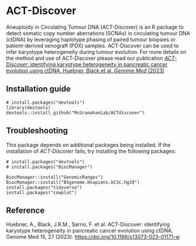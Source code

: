 # ACT-Discover
Aneuploidy in Circulating Tumour DNA (ACT-Discover) is an R package to detect somatic copy number aberrations (SCNAs) in circulating tumour DNA (ctDNA) by leveraging haplotype phasing of paired tumour biopsies or patient-derived xenograft (PDX) samples. ACT-Discover can be used to infer karyotype heterogeneity during tumour evolution. For more details on the method and use of ACT-Discover please read our publication [*ACT-Discover*: identifying karyotype heterogeneity in pancreatic cancer evolution using ctDNA. Huebner, Black et al. *Genome Med* (2023)](https://genomemedicine.biomedcentral.com/articles/10.1186/s13073-023-01171-w)

## Installation guide

```
# install.packages("devtools")
library(devtools)
devtools::install_github("McGranahanLab/ACTdiscover")
``` 

## Troubleshooting

This package depends on additional packages being installed. If the installation of *ACT-Discover* fails, try installing the following packages:

```
# install.packages("devtools")
# install.packages("BiocManager")

BiocManager::install("GenomicRanges")
BiocManager::install("BSgenome.Hsapiens.UCSC.hg19")
install.packages("tidyverse")
install.packages("cowplot")
```

## Reference
Huebner, A., Black, J.R.M., Sarno, F. et al. ACT-Discover: identifying karyotype heterogeneity in pancreatic cancer evolution using ctDNA. Genome Med 15, 27 (2023). https://doi.org/10.1186/s13073-023-01171-w

